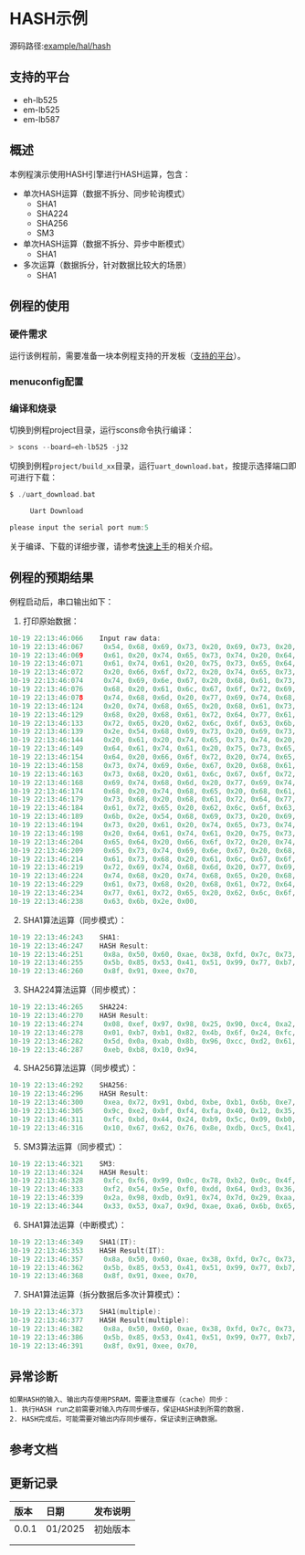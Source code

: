 # HASH示例
源码路径:[example/hal/hash](https://github.com/OpenSiFli/SiFli-SDK/tree/main/example/hal/hash)
## 支持的平台
<!-- 支持哪些板子和芯片平台 -->
+ eh-lb525
+ em-lb525
+ em-lb587
## 概述
<!-- 例程简介 -->
本例程演示使用HASH引擎进行HASH运算，包含：
+ 单次HASH运算（数据不拆分、同步轮询模式）
     - SHA1
     - SHA224
     - SHA256
     - SM3
+ 单次HASH运算（数据不拆分、异步中断模式）
     - SHA1
+ 多次运算（数据拆分，针对数据比较大的场景）
     - SHA1

## 例程的使用
<!-- 说明如何使用例程，比如连接哪些硬件管脚观察波形，编译和烧写可以引用相关文档。
对于rt_device的例程，还需要把本例程用到的配置开关列出来，比如PWM例程用到了PWM1，需要在onchip菜单里使能PWM1 -->

### 硬件需求
运行该例程前，需要准备一块本例程支持的开发板（[支持的平台](/sdk/get-started-gcc)）。

### menuconfig配置


### 编译和烧录
切换到例程project目录，运行scons命令执行编译：
```c
> scons --board=eh-lb525 -j32
```
切换到例程`project/build_xx`目录，运行`uart_download.bat`，按提示选择端口即可进行下载：
```c
$ ./uart_download.bat

     Uart Download

please input the serial port num:5
```
关于编译、下载的详细步骤，请参考[快速上手](/sdk/get-started-gcc)的相关介绍。

## 例程的预期结果
<!-- 说明例程运行结果，比如哪几个灯会亮，会打印哪些log，以便用户判断例程是否正常运行，运行结果可以结合代码分步骤说明 -->
例程启动后，串口输出如下：
1. 打印原始数据：
```c
10-19 22:13:46:066    Input raw data:
10-19 22:13:46:067     0x54, 0x68, 0x69, 0x73, 0x20, 0x69, 0x73, 0x20,
10-19 22:13:46:069     0x61, 0x20, 0x74, 0x65, 0x73, 0x74, 0x20, 0x64,
10-19 22:13:46:071     0x61, 0x74, 0x61, 0x20, 0x75, 0x73, 0x65, 0x64,
10-19 22:13:46:072     0x20, 0x66, 0x6f, 0x72, 0x20, 0x74, 0x65, 0x73,
10-19 22:13:46:074     0x74, 0x69, 0x6e, 0x67, 0x20, 0x68, 0x61, 0x73,
10-19 22:13:46:076     0x68, 0x20, 0x61, 0x6c, 0x67, 0x6f, 0x72, 0x69,
10-19 22:13:46:078     0x74, 0x68, 0x6d, 0x20, 0x77, 0x69, 0x74, 0x68,
10-19 22:13:46:124     0x20, 0x74, 0x68, 0x65, 0x20, 0x68, 0x61, 0x73,
10-19 22:13:46:129     0x68, 0x20, 0x68, 0x61, 0x72, 0x64, 0x77, 0x61,
10-19 22:13:46:133     0x72, 0x65, 0x20, 0x62, 0x6c, 0x6f, 0x63, 0x6b,
10-19 22:13:46:139     0x2e, 0x54, 0x68, 0x69, 0x73, 0x20, 0x69, 0x73,
10-19 22:13:46:144     0x20, 0x61, 0x20, 0x74, 0x65, 0x73, 0x74, 0x20,
10-19 22:13:46:149     0x64, 0x61, 0x74, 0x61, 0x20, 0x75, 0x73, 0x65,
10-19 22:13:46:154     0x64, 0x20, 0x66, 0x6f, 0x72, 0x20, 0x74, 0x65,
10-19 22:13:46:158     0x73, 0x74, 0x69, 0x6e, 0x67, 0x20, 0x68, 0x61,
10-19 22:13:46:163     0x73, 0x68, 0x20, 0x61, 0x6c, 0x67, 0x6f, 0x72,
10-19 22:13:46:168     0x69, 0x74, 0x68, 0x6d, 0x20, 0x77, 0x69, 0x74,
10-19 22:13:46:174     0x68, 0x20, 0x74, 0x68, 0x65, 0x20, 0x68, 0x61,
10-19 22:13:46:179     0x73, 0x68, 0x20, 0x68, 0x61, 0x72, 0x64, 0x77,
10-19 22:13:46:184     0x61, 0x72, 0x65, 0x20, 0x62, 0x6c, 0x6f, 0x63,
10-19 22:13:46:189     0x6b, 0x2e, 0x54, 0x68, 0x69, 0x73, 0x20, 0x69,
10-19 22:13:46:194     0x73, 0x20, 0x61, 0x20, 0x74, 0x65, 0x73, 0x74,
10-19 22:13:46:198     0x20, 0x64, 0x61, 0x74, 0x61, 0x20, 0x75, 0x73,
10-19 22:13:46:204     0x65, 0x64, 0x20, 0x66, 0x6f, 0x72, 0x20, 0x74,
10-19 22:13:46:209     0x65, 0x73, 0x74, 0x69, 0x6e, 0x67, 0x20, 0x68,
10-19 22:13:46:214     0x61, 0x73, 0x68, 0x20, 0x61, 0x6c, 0x67, 0x6f,
10-19 22:13:46:219     0x72, 0x69, 0x74, 0x68, 0x6d, 0x20, 0x77, 0x69,
10-19 22:13:46:224     0x74, 0x68, 0x20, 0x74, 0x68, 0x65, 0x20, 0x68,
10-19 22:13:46:229     0x61, 0x73, 0x68, 0x20, 0x68, 0x61, 0x72, 0x64,
10-19 22:13:46:234     0x77, 0x61, 0x72, 0x65, 0x20, 0x62, 0x6c, 0x6f,
10-19 22:13:46:238     0x63, 0x6b, 0x2e, 0x00,
```
2. SHA1算法运算（同步模式）：
```c
10-19 22:13:46:243    SHA1:
10-19 22:13:46:247    HASH Result:
10-19 22:13:46:251     0x8a, 0x50, 0x60, 0xae, 0x38, 0xfd, 0x7c, 0x73,
10-19 22:13:46:255     0x5b, 0x85, 0x53, 0x41, 0x51, 0x99, 0x77, 0xb7,
10-19 22:13:46:260     0x8f, 0x91, 0xee, 0x70,
```
3. SHA224算法运算（同步模式）：
```c
10-19 22:13:46:265    SHA224:
10-19 22:13:46:270    HASH Result:
10-19 22:13:46:274     0x08, 0xef, 0x97, 0x98, 0x25, 0x90, 0xc4, 0xa2,
10-19 22:13:46:278     0x01, 0xb7, 0xb1, 0x82, 0x4b, 0x6f, 0x24, 0xfc,
10-19 22:13:46:282     0x5d, 0x0a, 0xab, 0x8b, 0x96, 0xcc, 0xd2, 0x61,
10-19 22:13:46:287     0xeb, 0xb8, 0x10, 0x94,
```
4. SHA256算法运算（同步模式）：
```c
10-19 22:13:46:292    SHA256:
10-19 22:13:46:296    HASH Result:
10-19 22:13:46:300     0xea, 0x72, 0x91, 0xbd, 0xbe, 0xb1, 0x6b, 0xe7,
10-19 22:13:46:305     0x9c, 0xe2, 0xbf, 0xf4, 0xfa, 0x40, 0x12, 0x35,
10-19 22:13:46:311     0xfc, 0xbd, 0x44, 0x24, 0xb9, 0x5c, 0x09, 0xb0,
10-19 22:13:46:316     0x10, 0x67, 0x62, 0x76, 0x8e, 0xdb, 0xc5, 0x41,
```
5. SM3算法运算（同步模式）：
```c
10-19 22:13:46:321    SM3:
10-19 22:13:46:324    HASH Result:
10-19 22:13:46:328     0xfc, 0xf6, 0x99, 0x0c, 0x78, 0xb2, 0x0c, 0x4f,
10-19 22:13:46:333     0xf2, 0x54, 0x5e, 0xf0, 0xdd, 0x64, 0xd3, 0x36,
10-19 22:13:46:339     0x2a, 0x98, 0xdb, 0x91, 0x74, 0x7d, 0x29, 0xaa,
10-19 22:13:46:344     0x33, 0x53, 0xa7, 0x9d, 0xae, 0xa6, 0x6b, 0x65,
```
6. SHA1算法运算（中断模式）：
```c
10-19 22:13:46:349    SHA1(IT):
10-19 22:13:46:353    HASH Result(IT):
10-19 22:13:46:357     0x8a, 0x50, 0x60, 0xae, 0x38, 0xfd, 0x7c, 0x73,
10-19 22:13:46:362     0x5b, 0x85, 0x53, 0x41, 0x51, 0x99, 0x77, 0xb7,
10-19 22:13:46:368     0x8f, 0x91, 0xee, 0x70,
```
7. SHA1算法运算（拆分数据后多次计算模式）：
```c
10-19 22:13:46:373    SHA1(multiple):
10-19 22:13:46:377    HASH Result(multiple):
10-19 22:13:46:382     0x8a, 0x50, 0x60, 0xae, 0x38, 0xfd, 0x7c, 0x73,
10-19 22:13:46:386     0x5b, 0x85, 0x53, 0x41, 0x51, 0x99, 0x77, 0xb7,
10-19 22:13:46:391     0x8f, 0x91, 0xee, 0x70,
```

## 异常诊断
```{warning}
如果HASH的输入、输出内存使用PSRAM，需要注意缓存（cache）同步：  
1. 执行HASH run之前需要对输入内存同步缓存，保证HASH读到所需的数据.
2. HASH完成后，可能需要对输出内存同步缓存，保证读到正确数据。
```

## 参考文档
<!-- 对于rt_device的示例，rt-thread官网文档提供的较详细说明，可以在这里添加网页链接，例如，参考RT-Thread的[RTC文档](https://www.rt-thread.org/document/site/#/rt-thread-version/rt-thread-standard/programming-manual/device/rtc/rtc) -->

## 更新记录
|版本 |日期   |发布说明 |
|:---|:---|:---|
|0.0.1 |01/2025 |初始版本 |
| | | |
| | | |
